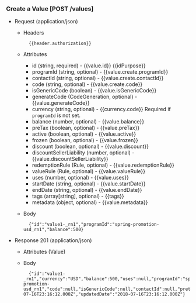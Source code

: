 ### Create a Value [POST /values]

+ Request (application/json)
    + Headers
    
            {{header.authorization}}

    + Attributes
        + id (string, required) - {{value.id}}  {{idPurpose}}
        + programId (string, optional) - {{value.create.programId}}
        + contactId (string, optional) - {{value.create.contactId}}
        + code (string, optional) - {{value.create.code}}
        + isGenericCode (boolean) - {{value.isGenericCode}}
        + generateCode (CodeGeneration, optional) - {{value.generateCode}}
        + currency (string, optional) - {{currency.code}} Required if `programId` is not set.
        + balance (number, optional) - {{value.balance}}
        + preTax (boolean, optional) - {{value.preTax}}
        + active (boolean, optional) - {{value.active}}
        + frozen (boolean, optional) - {{value.frozen}}
        + discount (boolean, optional) - {{value.discount}}
        + discountSellerLiability (number, optional) - {{value.discountSellerLiability}}
        + redemptionRule (Rule, optional) - {{value.redemptionRule}}
        + valueRule (Rule, optional) - {{value.valueRule}}
        + uses (number, optional) - {{value.uses}}
        + startDate (string, optional) - {{value.startDate}}
        + endDate (string, optional) - {{value.endDate}}
        + tags (array[string], optional) - {{tags}}
        + metadata (object, optional) - {{value.metadata}}
        
    + Body
    
            {"id":"value1-_rn1","programId":"spring-promotion-usd_rn1","balance":500}
    
+ Response 201 (application/json)
    + Attributes (Value)

    + Body
    
            {"id":"value1-_rn1","currency":"USD","balance":500,"uses":null,"programId":"spring-promotion-usd_rn1","code":null,"isGenericCode":null,"contactId":null,"pretax":true,"active":true,"frozen":false,"redemptionRule":null,"valueRule":null,"discount":true,"discountSellerLiability":null,"startDate":null,"endDate":null,"metadata":null,"canceled":false,"createdDate":"2018-07-16T23:16:12.000Z","updatedDate":"2018-07-16T23:16:12.000Z"}
